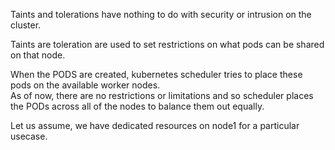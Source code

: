
Taints and tolerations have nothing to do with security or intrusion on the cluster.  

Taints are toleration are used to set restrictions on what pods can be shared on that node.  

When the PODS are created, kubernetes scheduler tries to place these pods on the available worker nodes.  
As of now, there are no restrictions or limitations and so scheduler places the PODs across all of the nodes to balance them out equally.  

Let us assume, we have dedicated resources on node1 for a particular usecase. 
